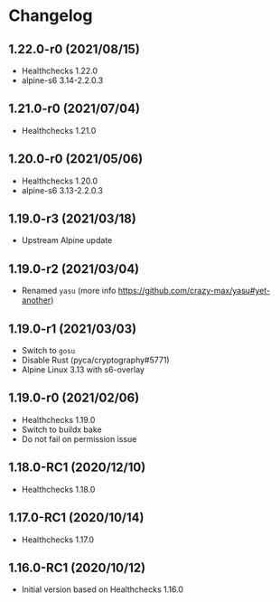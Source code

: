 # Changelog

## 1.22.0-r0 (2021/08/15)

* Healthchecks 1.22.0
* alpine-s6 3.14-2.2.0.3

## 1.21.0-r0 (2021/07/04)

* Healthchecks 1.21.0

## 1.20.0-r0 (2021/05/06)

* Healthchecks 1.20.0
* alpine-s6 3.13-2.2.0.3

## 1.19.0-r3 (2021/03/18)

* Upstream Alpine update

## 1.19.0-r2 (2021/03/04)

* Renamed `yasu` (more info https://github.com/crazy-max/yasu#yet-another)

## 1.19.0-r1 (2021/03/03)

* Switch to `gosu`
* Disable Rust (pyca/cryptography#5771)
* Alpine Linux 3.13 with s6-overlay

## 1.19.0-r0 (2021/02/06)

* Healthchecks 1.19.0
* Switch to buildx bake
* Do not fail on permission issue

## 1.18.0-RC1 (2020/12/10)

* Healthchecks 1.18.0

## 1.17.0-RC1 (2020/10/14)

* Healthchecks 1.17.0

## 1.16.0-RC1 (2020/10/12)

* Initial version based on Healthchecks 1.16.0

